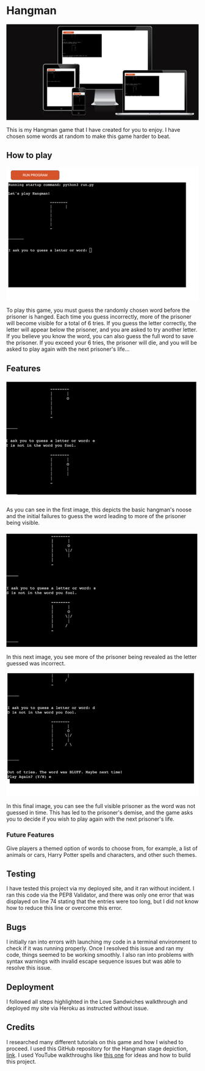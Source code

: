 # Hangman
![An "Am I Responsive" image of the deployed website](images/responsive.png)

This is my Hangman game that I have created for you to enjoy. I have chosen some words at random to make this game harder to beat.

## How to play 
![Image of the loaded program](images/initial-start.png)

To play this game, you must guess the randomly chosen word before the prisoner is hanged. Each time you guess incorrectly, more of the prisoner will become visible for a total of 6 tries. If you guess the letter correctly, the letter will appear below the prisoner, and you are asked to try another letter. If you believe you know the word, you can also guess the full word to save the prisoner. 
If you exceed your 6 tries, the prisoner will die, and you will be asked to play again with the next prisoner's life...

## Features
![Image of the first feature screenshot](images/feature-one.png)

As you can see in the first image, this depicts the basic hangman's noose and the initial failures to guess the word leading to more of the prisoner being visible.

![Image of the second feature screenshot](images/feature-two.png)

In this next image, you see more of the prisoner being revealed as the letter guessed was incorrect.

![Image of the third feature screenshot](images/feature-three.png)

In this final image, you can see the full visible prisoner as the word was not guessed in time. This has led to the prisoner's demise, and the game asks you to decide if you wish to play again with the next prisoner's life.

### Future Features 
Give players a themed option of words to choose from, for example, a list of animals or cars, Harry Potter spells and characters, and other such themes.

## Testing
I have tested this project via my deployed site, and it ran without incident.
I ran this code via the PEP8 Validator, and there was only one error that was displayed on line 74 stating that the entries were too long, but I did not know how to reduce this line or overcome this error.

## Bugs
I initially ran into errors with launching my code in a terminal environment to check if it was running properly. Once I resolved this issue and ran my code, things seemed to be working smoothly. I also ran into problems with syntax warnings with invalid escape sequence issues but was able to resolve this issue.

## Deployment 

I followed all steps highlighted in the Love Sandwiches walkthrough and deployed my site via Heroku as instructed without issue.

## Credits
I researched many different tutorials on this game and how I wished to proceed. I used this GitHub repository for the Hangman stage depiction, [link](https://gist.github.com/hridaya423/ecbbe8651f61211bee11adc6de680ed6). I used YouTube walkthroughs like [this one](https://www.youtube.com/watch?v=pFvSb7cb_Us) for ideas and how to build this project. 